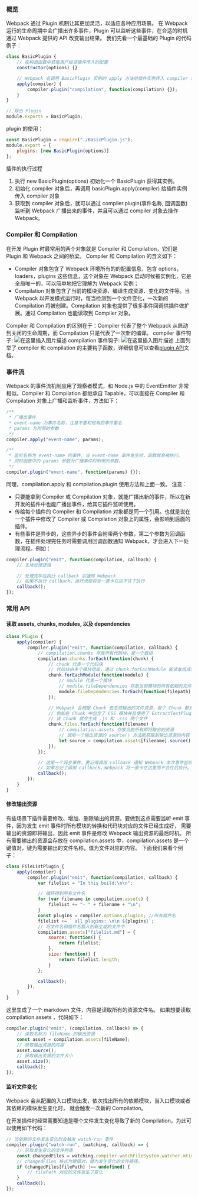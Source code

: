 ### 概览

Webpack 通过 Plugin 机制让其更加灵活，以适应各种应用场景。 在 Webpack 运行的生命周期中会广播出许多事件，Plugin 可以监听这些事件，在合适的时机通过 Webpack 提供的 API 改变输出结果。
我们先看一个最基础的 Plugin 的代码例子：

```javascript
class BasicPlugin {
    // 在构造函数中获取用户给该插件传入的配置
    constructor(options) {}

    // Webpack 会调用 BasicPlugin 实例的 apply 方法给插件实例传入 compiler 对象
    apply(compiler) {
        compiler.plugin("compilation", function(compilation) {});
    }
}

// 导出 Plugin
module.exports = BasicPlugin;
```

plugin 的使用：

```javascript
const BasicPlugin = require("./BasicPlugin.js");
module.export = {
    plugins: [new BasicPlugin(options)]
};
```

插件的执行过程

1.  执行 new BasicPlugin(options) 初始化一个 BasicPlugin 获得其实例。
2.  初始化 compiler 对象后，再调用 basicPlugin.apply(compiler) 给插件实例传入 compiler 对象
3.  获取到 compiler 对象后，就可以通过 compiler.plugin(事件名称, 回调函数) 监听到 Webpack 广播出来的事件，并且可以通过 compiler 对象去操作 Webpack。

### Compiler 和 Compilation

在开发 Plugin 时最常用的两个对象就是 Compiler 和 Compilation，它们是 Plugin 和 Webpack 之间的桥梁。 Compiler 和 Compilation 的含义如下：

-   Compiler 对象包含了 Webpack 环境所有的的配置信息，包含 options，loaders，plugins 这些信息，这个对象在 Webpack 启动时候被实例化，它是全局唯一的，可以简单地把它理解为 Webpack 实例；
-   Compilation 对象包含了当前的模块资源、编译生成资源、变化的文件等。当 Webpack 以开发模式运行时，每当检测到一个文件变化，一次新的 Compilation 将被创建。Compilation 对象也提供了很多事件回调供插件做扩展。通过 Compilation 也能读取到 Compiler 对象。

Compiler 和 Compilation 的区别在于：Compiler 代表了整个 Webpack 从启动到关闭的生命周期，而 Compilation 只是代表了一次新的编译。
compiler 事件钩子:
![在这里插入图片描述](https://img-blog.csdnimg.cn/20190823144604249.png?x-oss-process=image/watermark,type_ZmFuZ3poZW5naGVpdGk,shadow_10,text_aHR0cHM6Ly9ibG9nLmNzZG4ubmV0L3FxXzM2MjI4NDQy,size_16,color_FFFFFF,t_70)
compilation 事件钩子:
![在这里插入图片描述](https://img-blog.csdnimg.cn/20190823144625964.png?x-oss-process=image/watermark,type_ZmFuZ3poZW5naGVpdGk,shadow_10,text_aHR0cHM6Ly9ibG9nLmNzZG4ubmV0L3FxXzM2MjI4NDQy,size_16,color_FFFFFF,t_70)
上面列举了 compiler 和 compilation 的主要钩子函数，详细信息可以查看[plugin API](https://github.com/webpack/docs/wiki/plugins)文档。

### 事件流

Webpack 的事件流机制应用了观察者模式，和 Node.js 中的 EventEmitter 非常相似。Compiler 和 Compilation 都继承自 Tapable，可以直接在 Compiler 和 Compilation 对象上广播和监听事件，方法如下：

```javascript
/**
 * 广播出事件
 * event-name 为事件名称，注意不要和现有的事件重名
 * params 为附带的参数
 */
compiler.apply("event-name", params);

/**
 * 监听名称为 event-name 的事件，当 event-name 事件发生时，函数就会被执行。
 * 同时函数中的 params 参数为广播事件时附带的参数。
 */
compiler.plugin("event-name", function(params) {});
```

同理，compilation.apply 和 compilation.plugin 使用方法和上面一致。
注意：

-   只要能拿到 Compiler 或 Compilation 对象，就能广播出新的事件，所以在新开发的插件中也能广播出事件，给其它插件监听使用。
-   传给每个插件的 Compiler 和 Compilation 对象都是同一个引用。也就是说在一个插件中修改了 Compiler 或 Compilation 对象上的属性，会影响到后面的插件。
-   有些事件是异步的，这些异步的事件会附带两个参数，第二个参数为回调函数，在插件处理完任务时需要调用回调函数通知 Webpack，才会进入下一处理流程。例如：

```javascript
compiler.plugin("emit", function(compilation, callback) {
    // 支持处理逻辑

    // 处理完毕后执行 callback 以通知 Webpack
    // 如果不执行 callback，运行流程将会一直卡在这不往下执行
    callback();
});
```

### 常用 API

#### 读取 assets, chunks, modules, 以及 dependencies

```javascript
class Plugin {
    apply(compiler) {
        compiler.plugin("emit", function(compilation, callback) {
            // compilation.chunks 存放所有代码块，是一个数组
            compilation.chunks.forEach(function(chunk) {
                // chunk 代表一个代码块
                // 代码块由多个模块组成，通过 chunk.forEachModule 能读取组成代码块的每个模块
                chunk.forEachModule(function(module) {
                    // module 代表一个模块
                    // module.fileDependencies 存放当前模块的所有依赖的文件路径，是一个数组
                    module.fileDependencies.forEach(function(filepath) {});
                });

                // Webpack 会根据 Chunk 去生成输出的文件资源，每个 Chunk 都对应一个及其以上的输出文件
                // 例如在 Chunk 中包含了 CSS 模块并且使用了 ExtractTextPlugin 时，
                // 该 Chunk 就会生成 .js 和 .css 两个文件
                chunk.files.forEach(function(filename) {
                    // compilation.assets 存放当前所有即将输出的资源
                    // 调用一个输出资源的 source() 方法能获取到输出资源的内容
                    let source = compilation.assets[filename].source();
                });
            });

            // 这是一个异步事件，要记得调用 callback 通知 Webpack 本次事件监听处理结束。
            // 如果忘记了调用 callback，Webpack 将一直卡在这里而不会往后执行。
            callback();
        });
    }
}
```

#### 修改输出资源

有些场景下插件需要修改、增加、删除输出的资源，要做到这点需要监听 emit 事件，因为发生 emit 事件时所有模块的转换和代码块对应的文件已经生成好， 需要输出的资源即将输出，因此 emit 事件是修改 Webpack 输出资源的最后时机。
所有需要输出的资源会存放在 compilation.assets 中，compilation.assets 是一个键值对，键为需要输出的文件名称，值为文件对应的内容。
下面我们来看个例子：

```javascript
class FileListPlugin {
    apply(compiler) {
        compiler.plugin("emit", function(compilation, callback) {
            var filelist = "In this build:\n\n";

            // 循环得到所有文件名
            for (var filename in compilation.assets) {
                filelist += "- " + filename + "\n";
            }
            const plugins = compiler.options.plugins; //所有插件名
            filelist += ` all plugins: \n\n ${plugins}`;
            // 将文件名和插件名插入到新生成的文件中
            compilation.assets["filelist.md"] = {
                source: function() {
                    return filelist;
                },
                size: function() {
                    return filelist.length;
                }
            };

            callback();
        });
    }
}
```

这里生成了一个 markdown 文件，内容是读取所有的资源文件名。
如果想要读取 compilation.assets ，代码如下：

```javascript
compiler.plugin("emit", (compilation, callback) => {
    // 读取名称为 fileName 的输出资源
    const asset = compilation.assets[fileName];
    // 获取输出资源的内容
    asset.source();
    // 获取输出资源的文件大小
    asset.size();
    callback();
});
```

#### 监听文件变化

Webpack 会从配置的入口模块出发，依次找出所有的依赖模块，当入口模块或者其依赖的模块发生变化时， 就会触发一次新的 Compilation。

在开发插件时经常需要知道是哪个文件发生变化导致了新的 Compilation，为此可以使用如下代码：

```javascript
// 当依赖的文件发生变化时会触发 watch-run 事件
compiler.plugin("watch-run", (watching, callback) => {
    // 获取发生变化的文件列表
    const changedFiles = watching.compiler.watchFileSystem.watcher.mtimes;
    // changedFiles 格式为键值对，键为发生变化的文件路径。
    if (changedFiles[filePath] !== undefined) {
        // filePath 对应的文件发生了变化
    }
    callback();
});
```
